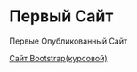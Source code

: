 

# Первый Сайт
Первые Опубликованный Сайт

[Сайт Bootstrap(курсовой)](https://vitalplag.github.io/FrstSite/ "Сайт bootstrap")
